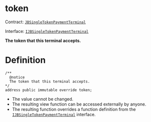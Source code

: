 # token

Contract: [`JBSingleTokenPaymentTerminal`](/api/contracts/or-abstract/jbsingletokenpaymentterminal/README.md)​‌

Interface: [`IJBSingleTokenPaymentTerminal`](/api/interfaces/ijbsingletokenpaymentterminal.md)

**The token that this terminal accepts.**

# Definition

```
/**
  @notice
  The token that this terminal accepts.
*/
address public immutable override token;
```

* The value cannot be changed.
* The resulting view function can be accessed externally by anyone.
* The resulting function overrides a function definition from the [`IJBSingleTokenPaymentTerminal`](/api/interfaces/ijbsingletokenpaymentterminal.md) interface.
